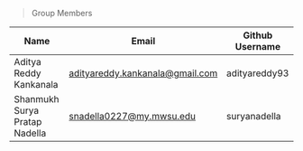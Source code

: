 >Group Members
>
| Name                           | Email                           | Github Username|
|--------------------------------|---------------------------------|----------------|
| Aditya Reddy Kankanala         | adityareddy.kankanala@gmail.com | adityareddy93  |
| Shanmukh Surya Pratap Nadella  | snadella0227@my.mwsu.edu        | suryanadella   |
